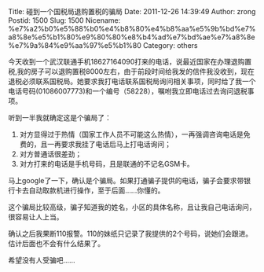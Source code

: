 Title: 碰到一个国税局退购置税的骗局
Date: 2011-12-26 14:39:49
Author: zrong
Postid: 1500
Slug: 1500
Nicename: %e7%a2%b0%e5%88%b0%e4%b8%80%e4%b8%aa%e5%9b%bd%e7%a8%8e%e5%b1%80%e9%80%80%e8%b4%ad%e7%bd%ae%e7%a8%8e%e7%9a%84%e9%aa%97%e5%b1%80
Category: others

今天收到一个武汉联通手机18627164090打来的电话，说最近国家在办理退购置税,我的房子可以退购置税8000左右，由于前段时间给我发的信件我没收到，现在退税必须联系国税局。她要求我打电话联系国税局询问相关事项，同时给了我一个电话号码(01086007773)和一个编号（58228），嘱咐我立即电话过去询问退税事项。

听到一半我就确定这是个骗局了：

1.  对方显得过于热情（国家工作人员不可能这么热情），一再强调咨询电话是免费的，且一再要求我挂了电话后马上打电话询问；
2.  对方普通话很差劲；
3.  对方打来的电话是手机号码，且是联通的不记名GSM卡。

马上google了一下，确认是个骗局。如果打通骗子提供的电话，骗子会要求带银行卡去自动取款机进行操作，至于后面……你懂的。

这个骗局比较高级，骗子知道我的姓名，小区的具体名称，且让我自己电话询问，很容易让人上当。

确认之后我果断110报警。110的妹纸只记录了我提供的2个号码，说她们会跟进。估计后面也不会有什么结果了。

希望没有人受骗吧……

